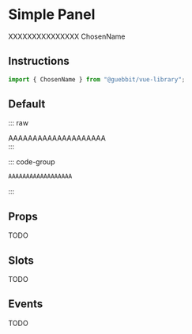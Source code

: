 # Simple Panel
<Badge type="tip">XXXXXXXXXXXXXXX</Badge> <Badge type="info">ChosenName</Badge>

## Instructions

```ts
import { ChosenName } from "@guebbit/vue-library";
```

## Default

::: raw
<div class="dev-section">
    AAAAAAAAAAAAAAAAAAAA
</div>
:::

::: code-group
```html
AAAAAAAAAAAAAAAAAA
```
:::



## Props
TODO

## Slots
TODO

## Events
TODO

<style lang="scss">
@use "../../theme.scss";
</style>

<script setup>
import { ChosenName } from '../../../src/';
</script>
